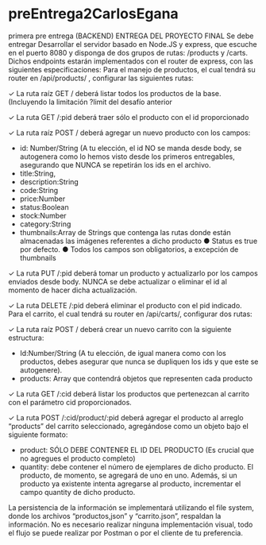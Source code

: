 # preEntrega2CarlosEgana
primera pre entrega (BACKEND)
ENTREGA DEL PROYECTO FINAL
Se debe entregar
Desarrollar el servidor basado en Node.JS y express, que escuche en el puerto 8080 y
disponga de dos grupos de rutas: /products y /carts. Dichos endpoints estarán implementados
con el router de express, con las siguientes especificaciones:
Para el manejo de productos, el cual tendrá su router en /api/products/ , configurar las
siguientes rutas:

✓ La ruta raíz GET / deberá listar todos los productos de
la base. (Incluyendo la limitación ?limit del desafío anterior

✓ La ruta GET /:pid deberá traer sólo el producto con el id proporcionado

✓ La ruta raíz POST / deberá agregar un nuevo producto con los campos:
- id: Number/String (A tu elección, el id
NO se manda desde body, se autogenera como lo hemos visto desde los primeros entregables,
asegurando que NUNCA se repetirán los ids en el archivo.
- title:String,
- description:String
- code:String
- price:Number
- status:Boolean
- stock:Number
- category:String
- thumbnails:Array de Strings
que contenga las rutas donde están almacenadas las imágenes referentes a dicho producto
● Status es true por defecto.
● Todos los campos son obligatorios, a excepción de thumbnails

✓ La ruta PUT /:pid deberá tomar un producto y actualizarlo por los campos enviados desde body. NUNCA se debe
actualizar o eliminar el id al momento de hacer dicha actualización.

✓ La ruta DELETE /:pid deberá eliminar el producto con el pid indicado. Para el carrito, el cual tendrá su router en
/api/carts/, configurar dos rutas:

✓ La ruta raíz POST / deberá crear un nuevo carrito con la siguiente estructura:
- Id:Number/String (A tu elección, de igual manera como con los productos, debes asegurar que nunca se dupliquen los ids y que este se autogenere).
- products: Array que contendrá objetos que representen cada producto

 ✓ La ruta GET /:cid deberá listar los productos que pertenezcan al carrito con el parámetro cid proporcionados.

✓ La ruta POST /:cid/product/:pid deberá agregar el producto al arreglo “products” del carrito seleccionado,
agregándose como un objeto bajo el siguiente formato:
- product: SÓLO DEBE CONTENER EL ID DEL PRODUCTO (Es crucial que no agregues el producto completo)
- quantity: debe contener el número de ejemplares de dicho producto. El producto, de momento, se agregará de uno en uno. Además, si un producto ya existente intenta agregarse al
producto, incrementar el campo quantity de dicho producto.

La persistencia de la información se implementará utilizando el file system, donde los archivos “productos,json” y “carrito.json”,
respaldan la información.
No es necesario realizar ninguna implementación visual, todo el flujo se puede realizar por Postman o por el cliente de tu preferencia.


